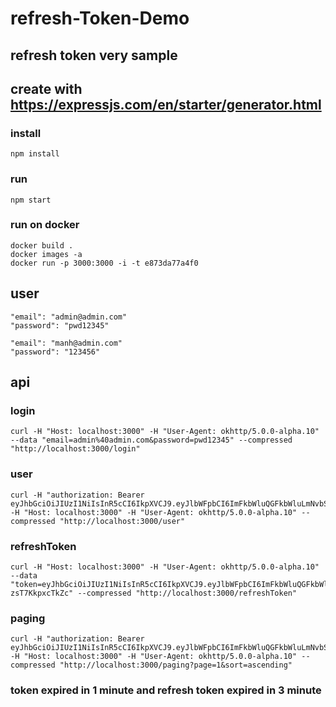 # refresh-Token-Demo
## refresh token very sample
## create with https://expressjs.com/en/starter/generator.html

### install
```
npm install
```

### run
```
npm start
```

### run on docker
```
docker build .
docker images -a
docker run -p 3000:3000 -i -t e873da77a4f0
```

## user
```shell
"email": "admin@admin.com"
"password": "pwd12345"
```

```shell
"email": "manh@admin.com"
"password": "123456"
```

## api

### login
```
curl -H "Host: localhost:3000" -H "User-Agent: okhttp/5.0.0-alpha.10" --data "email=admin%40admin.com&password=pwd12345" --compressed "http://localhost:3000/login"
```

### user
```
curl -H "authorization: Bearer eyJhbGciOiJIUzI1NiIsInR5cCI6IkpXVCJ9.eyJlbWFpbCI6ImFkbWluQGFkbWluLmNvbSIsImlhdCI6MTY1ODk5MzI5MSwiZXhwIjoxNjU4OTkzMzUxfQ.2U4DTv5F87jGfgDJXtcFR6olkHpNPdyR1kGYndLLBo8" -H "Host: localhost:3000" -H "User-Agent: okhttp/5.0.0-alpha.10" --compressed "http://localhost:3000/user"
```

### refreshToken
```
curl -H "Host: localhost:3000" -H "User-Agent: okhttp/5.0.0-alpha.10" --data "token=eyJhbGciOiJIUzI1NiIsInR5cCI6IkpXVCJ9.eyJlbWFpbCI6ImFkbWluQGFkbWluLmNvbSIsImlhdCI6MTY1ODk5MzI5MSwiZXhwIjoxNjU4OTkzNDcxfQ.CvOuUQ7C4iGeHXYVL6dLEOCkIvu4r-zsT7KkpxcTkZc" --compressed "http://localhost:3000/refreshToken"
```

### paging
```
curl -H "authorization: Bearer eyJhbGciOiJIUzI1NiIsInR5cCI6IkpXVCJ9.eyJlbWFpbCI6ImFkbWluQGFkbWluLmNvbSIsImlhdCI6MTY1ODk5MzI5MSwiZXhwIjoxNjU4OTkzMzUxfQ.2U4DTv5F87jGfgDJXtcFR6olkHpNPdyR1kGYndLLBo8" -H "Host: localhost:3000" -H "User-Agent: okhttp/5.0.0-alpha.10" --compressed "http://localhost:3000/paging?page=1&sort=ascending"
```

### token expired in 1 minute and refresh token expired in 3 minute
